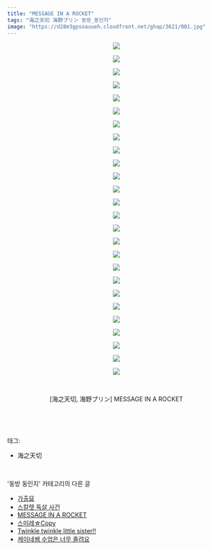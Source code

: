 ```yaml
---
title: "MESSAGE IN A ROCKET"
tags: "海之天切 海野プリン 동방_동인지"
image: "https://d28m3gpsoauueh.cloudfront.net/ghap/3621/001.jpg"
---
```

<div class="article">
<p style="text-align: center; clear: none; float: none;"><img src="{{ site.imgserver4 }}/ghap/3621/001.jpg"/></p>
<p style="text-align: center; clear: none; float: none;"><img src="{{ site.imgserver4 }}/ghap/3621/002.jpg"/></p>
<p style="text-align: center; clear: none; float: none;"><img src="{{ site.imgserver4 }}/ghap/3621/003.jpg"/></p>
<p style="text-align: center; clear: none; float: none;"><img src="{{ site.imgserver4 }}/ghap/3621/004.jpg"/></p>
<p style="text-align: center; clear: none; float: none;"><img src="{{ site.imgserver4 }}/ghap/3621/005.jpg"/></p>
<p style="text-align: center; clear: none; float: none;"><img src="{{ site.imgserver4 }}/ghap/3621/006.jpg"/></p>
<p style="text-align: center; clear: none; float: none;"><img src="{{ site.imgserver4 }}/ghap/3621/007.jpg"/></p>
<p style="text-align: center; clear: none; float: none;"><img src="{{ site.imgserver4 }}/ghap/3621/008.jpg"/></p>
<p style="text-align: center; clear: none; float: none;"><img src="{{ site.imgserver4 }}/ghap/3621/009.jpg"/></p>
<p style="text-align: center; clear: none; float: none;"><img src="{{ site.imgserver4 }}/ghap/3621/010.jpg"/></p>
<p style="text-align: center; clear: none; float: none;"><img src="{{ site.imgserver4 }}/ghap/3621/011.jpg"/></p>
<p style="text-align: center; clear: none; float: none;"><img src="{{ site.imgserver4 }}/ghap/3621/012.jpg"/></p>
<p style="text-align: center; clear: none; float: none;"><img src="{{ site.imgserver4 }}/ghap/3621/013.jpg"/></p>
<p style="text-align: center; clear: none; float: none;"><img src="{{ site.imgserver4 }}/ghap/3621/014.jpg"/></p>
<p style="text-align: center; clear: none; float: none;"><img src="{{ site.imgserver4 }}/ghap/3621/015.jpg"/></p>
<p style="text-align: center; clear: none; float: none;"><img src="{{ site.imgserver4 }}/ghap/3621/016.jpg"/></p>
<p style="text-align: center; clear: none; float: none;"><img src="{{ site.imgserver4 }}/ghap/3621/017.jpg"/></p>
<p style="text-align: center; clear: none; float: none;"><img src="{{ site.imgserver4 }}/ghap/3621/018.jpg"/></p>
<p style="text-align: center; clear: none; float: none;"><img src="{{ site.imgserver4 }}/ghap/3621/019.jpg"/></p>
<p style="text-align: center; clear: none; float: none;"><img src="{{ site.imgserver4 }}/ghap/3621/020.jpg"/></p>
<p style="text-align: center; clear: none; float: none;"><img src="{{ site.imgserver4 }}/ghap/3621/021.jpg"/></p>
<p style="text-align: center; clear: none; float: none;"><img src="{{ site.imgserver4 }}/ghap/3621/022.jpg"/></p>
<p style="text-align: center; clear: none; float: none;"><img src="{{ site.imgserver4 }}/ghap/3621/023.jpg"/></p>
<p style="text-align: center; clear: none; float: none;"><img src="{{ site.imgserver4 }}/ghap/3621/024.jpg"/></p>
<p style="text-align: center; clear: none; float: none;"><img src="{{ site.imgserver4 }}/ghap/3621/025.jpg"/></p>
<p style="text-align: center; clear: none; float: none;"><img src="{{ site.imgserver4 }}/ghap/3621/026.jpg"/></p>
<p style="text-align: center; clear: none; float: none;"><br/></p>
<p style="text-align: center; clear: none; float: none;">[海之天切, 海野プリン] MESSAGE IN A ROCKET</p>
<p><br/></p>
</div><br/>
<div class="tagTrail">
<p>태그: </p>
<ul>
<li>海之天切</li>
</ul>
</div><br/>
<div class="another">
<p>'동방 동인지' 카테고리의 다른 글</p>
<ul>
<li><a href="/ghap_3629">가출묘</a></li>
<li><a href="/ghap_3627">스칼렛 독살 사건</a></li>
<li><a href="/ghap_3621">MESSAGE IN A ROCKET</a></li>
<li><a href="/ghap_3620">스미레☆Copy</a></li>
<li><a href="/ghap_3619">Twinkle twinkle little sister!!</a></li>
<li><a href="/ghap_3618">케이네쌤 수업은 너무 졸려요</a></li>
</ul>
</div><br/>
<div class="cb_module cb_fluid">
<div class="cb_wrt cb_profile">
</div><!-- commentList close -->
</div><br/>
